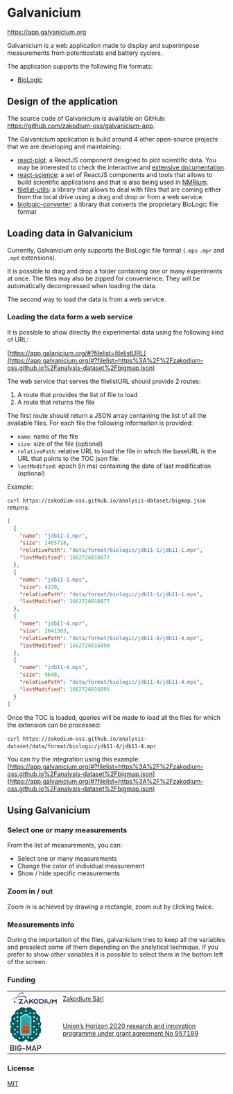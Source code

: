 # Galvanicium

<https://app.galvanicium.org>

Galvanicium is a web application made to display and superimpose measurements
from potentiostats and battery cyclers.

The application supports the following file formats:

- [BioLogic](https://app.galvanicium.org/#?filelist=https%3A%2F%2Fzakodium-oss.github.io%2Fanalysis-dataset%2Fbigmap.json)

## Design of the application

The source code of Galvanicium is available on GitHub: <https://github.com/zakodium-oss/galvanicium-app>.

The Galvanicium application is build around 4 other open-source projects that we are developing and maintaining:

- [react-plot](https://github.com/zakodium-oss/react-plot): a ReactJS component designed to plot scientific data. You may be interested to check the interactive and [extensive documentation](https://react-plot.zakodium.com).
- [react-science](https://github.com/zakodium-oss/react-science): a set of ReactJS components and tools that allows to build scientific applications and that is also being used in [NMRium](https://github.com/cheminfo/nmrium).
- [filelist-utils](https://github.com/cheminfo/filelist-utils): a library that allows to deal with files that are coming either from the local drive using a drag and drop or from a web service.
- [biologic-converter](https://github.com/cheminfo/biologic-converter): a library that converts the proprietary BioLogic file format

## Loading data in Galvanicium

Currently, Galvanicium only supports the BioLogic file format (`.mps` `.mpr` and `.mpt` extensions).

It is possible to drag and drop a folder containing one or many experiments at once.
The files may also be zipped for convenience. They will be automatically decompressed when loading the data.

The second way to load the data is from a web service.

### Loading the data form a web service

It is possible to show directly the experimental data using the following kind of URL:

[https://app.galanicium.org/#?filelist=filelistURL](https://app.galvanicium.org/#?filelist=https%3A%2F%2Fzakodium-oss.github.io%2Fanalysis-dataset%2Fbigmap.json)

The web service that serves the filelistURL should provide 2 routes:

1. A route that provides the list of file to load
2. A route that returns the file

The first route should return a JSON array containing the list of all the available files.
For each file the following information is provided:

- `name`: name of the file
- `size`: size of the file (optional)
- `relativePath`: relative URL to load the file in which the baseURL is the URL that points to the TOC json file.
- `lastModified`: epoch (in ms) containing the date of last modification (optional)

Example:

`curl https://zakodium-oss.github.io/analysis-dataset/bigmap.json` returns:

```json
[
  {
    "name": "jdb11-1.mpr",
    "size": 2465718,
    "relativePath": "data/format/biologic/jdb11-1/jdb11-1.mpr",
    "lastModified": 1662726816877
  },
  {
    "name": "jdb11-1.mps",
    "size": 4330,
    "relativePath": "data/format/biologic/jdb11-1/jdb11-1.mps",
    "lastModified": 1662726816877
  },
  {
    "name": "jdb11-4.mpr",
    "size": 2041303,
    "relativePath": "data/format/biologic/jdb11-4/jdb11-4.mpr",
    "lastModified": 1662726816890
  },
  {
    "name": "jdb11-4.mps",
    "size": 9648,
    "relativePath": "data/format/biologic/jdb11-4/jdb11-4.mps",
    "lastModified": 1662726816891
  }
]
```

Once the TOC is loaded, queries will be made to load all the files for which the extension can be processed:

`curl https://zakodium-oss.github.io/analysis-dataset/data/format/biologic/jdb11-4/jdb11-4.mpr`

You can try the integration using this example: [https://app.galvanicium.org/#?filelist=https%3A%2F%2Fzakodium-oss.github.io%2Fanalysis-dataset%2Fbigmap.json](https://app.galvanicium.org/#?filelist=https%3A%2F%2Fzakodium-oss.github.io%2Fanalysis-dataset%2Fbigmap.json)

## Using Galvanicium

### Select one or many measurements

From the list of measurements, you can:

- Select one or many measurements
- Change the color of individual measurement
- Show / hide specific measurements

### Zoom in / out

Zoom in is achieved by drawing a rectangle, zoom out by clicking twice.

### Measurements info

During the importation of the files, galvanicium tries to keep all the variables and preselect some of them depending on the analytical technique.
If you prefer to show other variables it is possible to select them in the bottom left of the screen.

### Funding

|                                             |                                                                                                                          |
| ------------------------------------------- | ------------------------------------------------------------------------------------------------------------------------ |
| <img src="images/zakodium.svg" width="200"> | [Zakodium Sàrl](https://www.zakodium.com)                                                                                |
| <img src="images/bigmap.jpg" height="100">  | [Union’s Horizon 2020 research and innovation programme under grant agreement No 957189](https://www.big-map.eu/big-map) |

### License

[MIT](./LICENSE)

